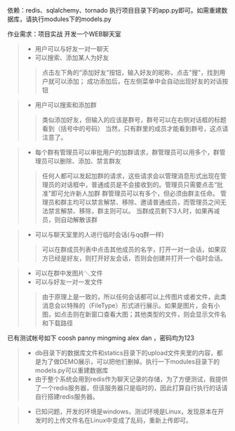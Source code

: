 依赖：redis、sqlalchemy、tornado
执行项目目录下的app.py即可。如需重建数据库，请执行modules下的models.py

作业需求：项目实战 开发一个WEB聊天室
>* 用户可以与好友一对一聊天
>* 可以搜索、添加某人为好友
>> 点击左下角的“添加好友”按钮，输入好友的昵称，点击"搜"，找到用户就可以添加；
>> 成功添加后，在左侧菜单中会自动出现好友的对话按钮


>* 用户可以搜索和添加群
>> 类似添加好友，但输入的应该是群号，群号可以在右侧对话框的标题看到（括号中的号码）
>> 当然，只有群里的成员才能看到群号，这点请注意了。


>* 每个群有管理员可以审批用户的加群请求，群管理员可以用多个，群管理员可以删除、添加、禁言群友
>> 任何人都可以发起加群的请求，这些请求会以管理消息形式出现在管理员的对话框中，普通成员是不会接收到的。管理员只需要点击“批准”即可允许新人加群
>> 群管理员可以有多个，但必须由群主任命。
>> 管理员和群主均可以禁言解禁、移除、邀请普通成员，而管理员之间无法禁言解禁、移除，群主则可以。
>> 当群成员剩下3人时，如果再减员，则自动解散该群


>* 可以与聊天室里的人进行临时会话(与qq群一样)
>> 可以在群成员列表中点击其他成员的名字，打开一对一会话，如果双方已经是好友，则打开好友会话，否则会创建并打开一个临时会话。

>* 可以在群中发图片＼文件
>* 可以与好友一对一发文件
>> 由于原理上是一致的，所以任何会话都可以上传图片或者文件，此类消息会以特殊的（FileType）形式进行展示。如果是图片，会有小图，如点击则在新窗口查看大图；其他类型的文件，则会显示文件名和下载路径
 

已有测试帐号如下
coosh panny mingming alex dan ，密码均为123

>* db目录下的数据库文件和statics目录下的upload文件夹里的内容，都是为了做DEMO展示，可以把他们删掉。执行一下modules目录下的models.py可以重建数据库
>* 由于整个系统会用到redis作为聊天记录的存储，为了方便测试，我提供了一个redis服务器，但该服务器只是临时的，因此打算自行执行的话请自行搭建redis服务器。

>* 已知问题，开发的环境是windows，测试环境是Linux，发现原本在开发时的上传文件名在Linux中变成了乱码，重新上传即可。